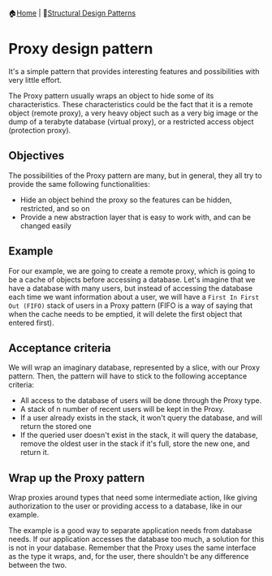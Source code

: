 :house:[Home](https://github.com/DevilsTear/go-design-patterns/ "Table of Contents") | :file_folder:[Structural Design Patterns](https://github.com/DevilsTear/go-design-patterns/gangs-of-four/structural/ "Structural Design Patterns Table of Contents")
# Proxy design pattern
It's a simple pattern that provides interesting features and possibilities with very little effort.

The Proxy pattern usually wraps an object to hide some of its characteristics. These
characteristics could be the fact that it is a remote object (remote proxy), a very heavy object
such as a very big image or the dump of a terabyte database (virtual proxy), or a restricted
access object (protection proxy).

## Objectives
The possibilities of the Proxy pattern are many, but in general, they all try to provide the
same following functionalities:
- Hide an object behind the proxy so the features can be hidden, restricted, and so on
- Provide a new abstraction layer that is easy to work with, and can be changed easily

## Example
For our example, we are going to create a remote proxy, which is going to be a cache of
objects before accessing a database. Let's imagine that we have a database with many users,
but instead of accessing the database each time we want information about a user, we will
have a `First In First Out (FIFO)` stack of users in a Proxy pattern (FIFO is a way of saying
that when the cache needs to be emptied, it will delete the first object that entered first).

## Acceptance criteria
We will wrap an imaginary database, represented by a slice, with our Proxy pattern. Then,
the pattern will have to stick to the following acceptance criteria:
- All access to the database of users will be done through the Proxy type.
- A stack of n number of recent users will be kept in the Proxy.
- If a user already exists in the stack, it won't query the database, and will return the stored one
- If the queried user doesn't exist in the stack, it will query the database, remove the oldest user in the stack if it's full, store the new one, and return it.

## Wrap up the Proxy pattern
Wrap proxies around types that need some intermediate action, like giving authorization to
the user or providing access to a database, like in our example.

The example is a good way to separate application needs from database needs. If our
application accesses the database too much, a solution for this is not in your database.
Remember that the Proxy uses the same interface as the type it wraps, and, for the user,
there shouldn't be any difference between the two.
